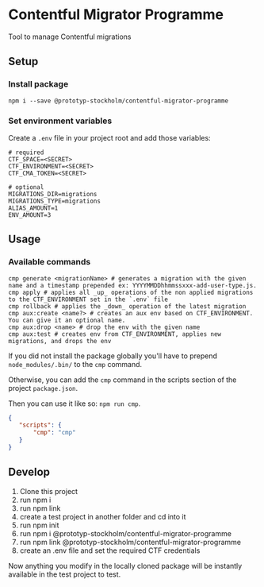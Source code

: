 # Contentful Migrator Programme
Tool to manage Contentful migrations


## Setup

### Install package

```shell script
npm i --save @prototyp-stockholm/contentful-migrator-programme
```

### Set environment variables

Create a `.env` file in your project root and add those variables:

```dotenv
# required
CTF_SPACE=<SECRET>
CTF_ENVIRONMENT=<SECRET>
CTF_CMA_TOKEN=<SECRET>

# optional
MIGRATIONS_DIR=migrations
MIGRATIONS_TYPE=migrations
ALIAS_AMOUNT=1
ENV_AMOUNT=3
```

## Usage

### Available commands

```shell script
cmp generate <migrationName> # generates a migration with the given name and a timestamp prepended ex: YYYYMMDDhhmmssxxx-add-user-type.js.
cmp apply # applies all _up_ operations of the non applied migrations to the CTF_ENVIRONMENT set in the `.env` file
cmp rollback # applies the _down_ operation of the latest migration
cmp aux:create <name?> # creates an aux env based on CTF_ENVIRONMENT. You can give it an optional name.
cmp aux:drop <name> # drop the env with the given name
cmp aux:test # creates env from CTF_ENVIRONMENT, applies new migrations, and drops the env
```

If you did not install the package globally you'll have to prepend `node_modules/.bin/` to the `cmp` command.

Otherwise, you can add the `cmp` command in the scripts section of the project `package.json`. 

Then you can use it like so: `npm run cmp`.

 ```json
{
    "scripts": {
        "cmp": "cmp"
    }
}
```

## Develop

1. Clone this project
2. run npm i
3. run npm link
4. create a test project in another folder and cd into it
5. run npm init
6. run npm i @prototyp-stockholm/contentful-migrator-programme
7. run npm link @prototyp-stockholm/contentful-migrator-programme
8. create an .env file and set the required CTF credentials

Now anything you modify in the locally cloned package will be instantly available in the test project to test.
